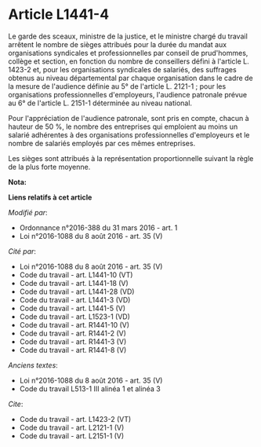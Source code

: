 # Article L1441-4

Le garde des sceaux, ministre de la justice, et le ministre chargé du travail arrêtent le nombre de sièges attribués pour la
durée du mandat aux organisations syndicales et professionnelles par conseil de prud'hommes, collège et section, en fonction
du nombre de conseillers défini à l'article L. 1423-2 et, pour les organisations syndicales de salariés, des suffrages
obtenus au niveau départemental par chaque organisation dans le cadre de la mesure de l'audience définie au 5° de l'article
L. 2121-1 ; pour les organisations professionnelles d'employeurs, l'audience patronale prévue au 6° de l'article L. 2151-1
déterminée au niveau national. 

Pour l'appréciation de l'audience patronale, sont pris en compte, chacun à hauteur de 50 %, le nombre des entreprises qui
emploient au moins un salarié adhérentes à des organisations professionnelles d'employeurs et le nombre de salariés employés
par ces mêmes entreprises. 

Les sièges sont attribués à la représentation proportionnelle suivant la règle de la plus forte moyenne.

**Nota:**



**Liens relatifs à cet article**

_Modifié par_:

  - Ordonnance n°2016-388 du 31 mars 2016 - art. 1
  - Loi n°2016-1088 du 8 août 2016 - art. 35 (V)

_Cité par_:

  - Loi n°2016-1088 du 8 août 2016 - art. 35 (V)
  - Code du travail - art. L1441-10 (VT)
  - Code du travail - art. L1441-18 (V)
  - Code du travail - art. L1441-28 (VD)
  - Code du travail - art. L1441-3 (VD)
  - Code du travail - art. L1441-5 (V)
  - Code du travail - art. L1523-1 (VD)
  - Code du travail - art. R1441-10 (V)
  - Code du travail - art. R1441-2 (V)
  - Code du travail - art. R1441-3 (V)
  - Code du travail - art. R1441-8 (V)

_Anciens textes_:

  - Loi n°2016-1088 du 8 août 2016 - art. 35 (V)
  - Code du travail L513-1 III alinéa 1 et alinéa 3

_Cite_:

  - Code du travail - art. L1423-2 (VT)
  - Code du travail - art. L2121-1 (V)
  - Code du travail - art. L2151-1 (V)
